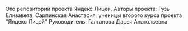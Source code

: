 Это репозиторий проекта Яндекс Лицей.
Авторы проекта: Гузь Елизавета, Сарпинская Анастасия, ученицы второго курса проекта "Яндекс Лицей"
Руководитель: Галганова Дарья Анатольевна
